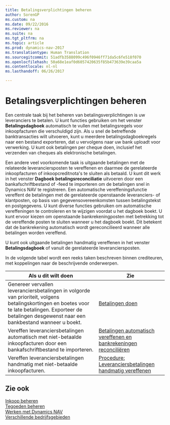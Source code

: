 ```yaml
---
title: Betalingsverplichtingen beheren
author: SorenGP
ms.custom: na
ms.date: 09/22/2016
ms.reviewer: na
ms.suite: na
ms.tgt_pltfrm: na
ms.topic: article
ms.prod: dynamics-nav-2017
ms.translationtype: Human Translation
ms.sourcegitcommit: 51adfb3588099c496f0946ff71da5c6fe518f070
ms.openlocfilehash: 50a68e1eaf0d6057420635f85b473639e39caa5a
ms.contentlocale: nl-nl
ms.lasthandoff: 06/26/2017

---
```


# <a name="manage-payables"></a>Betalingsverplichtingen beheren
Een centrale taak bij het beheren van betalingsverplichtingen is uw leveranciers te betalen. U kunt functies gebruiken om het venster **Betalingsdagboek** automatisch te vullen met betalingsregels voor inkoopfacturen die verschuldigd zijn. Als u snel de betreffende banktransacties wilt uitvoeren, kunt u meerdere betalingsdagboekregels naar een bestand exporteren, dat u vervolgens naar uw bank uploadt voor verwerking. U kunt ook betalingen per cheque doen, inclusief het verzenden van cheques als elektronische betalingen.

Een andere veel voorkomende taak is uitgaande betalingen met de relateerde leveranciersposten te vereffenen en daarmee de gerelateerde inkoopfacturen of inkoopcreditnota's te sluiten als betaald. U kunt dit werk in het venster **Dagboek betalingsreconciliatie** uitvoeren door een bankafschriftbestand of -feed te importeren om de betalingen snel in Dynamics NAV te registreren. Een automatische vereffeningsfunctie vereffent de betalingen met de gerelateerde openstaande leveranciers- of klantposten, op basis van gegevensovereenkomsten tussen betalingstekst en postgegevens. U kunt diverse functies gebruiken om automatische vereffeningen te controleren en te wijzigen voordat u het dagboek boekt. U kunt ervoor kiezen om openstaande bankrekeningposten met betrekking tot de vereffende posten te sluiten wanneer u het dagboek boekt. Dit betekent dat de bankrekening automatisch wordt gereconcilieerd wanneer alle betalingen worden vereffend.

U kunt ook uitgaande betalingen handmatig vereffenen in het venster **Betalingsdagboek** of vanuit de gerelateerde leveranciersposten.

In de volgende tabel wordt een reeks taken beschreven binnen crediteuren, met koppelingen naar de beschrijvende onderwerpen.

|Als u dit wilt doen |Zie |
|---|----|
|Genereer vervallen leveranciersbetalingen in volgorde van prioriteit, volgens betalingskortingen en boetes voor te late betalingen. Exporteer de betalingen desgewenst naar een bankbestand wanneer u boekt.|[Betalingen doen](payables-make-payments.md)|
|Vereffen leveranciersbetalingen automatisch met niet-betaalde inkoopfacturen door een bankafschriftbestand te importeren.|[Betalingen automatisch vereffenen en bankrekeningen reconciliëren](receivables-apply-payments-auto-reconcile-bank-accounts.md)|
|Vereffen leveranciersbetalingen handmatig met niet-betaalde inkoopfacturen.|[Procedure: Leveranciersbetalingen handmatig vereffenen](payables-how-apply-purchase-transactions-manually.md)|

## <a name="see-also"></a>Zie ook
[Inkoop beheren](purchasing-manage-purchasing.md)  
[Tegoeden beheren](receivables-manage-receivables.md)  
[Werken met Dynamics NAV](ui-work-product.md)  
[Verschillende bedrijfsgebieden](ui-across-business-areas.md)

